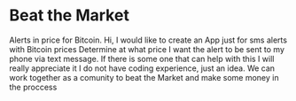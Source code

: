# Beat the Market 
Alerts in price for Bitcoin.
Hi, I would like to create an App just for sms alerts with Bitcoin prices 
Determine at what price I want the alert to be sent to my phone via text message. 
If there is some one that can help with this I will really appreciate it 
I do not have coding experience, just an idea. 
We can work together as a comunity to beat the Market and make some money in the proccess  
